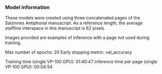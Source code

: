 ### Model information

These models were created using three concatenated pages of the Salzinnes 
Antiphonal manuscript. As a reference length, the average staffline interspace 
in this manuscript is 62 pixels.

Images provided are examples of inference with a page not used during training.




Max number of epochs: 20
Early stopping metric: val_accuracy

Training time (single VP-100 GPU): 01:40:47
Inference time per page (single VP-100 GPU): 00:04:54